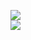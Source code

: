 [![](https://img.shields.io/badge/Made%20With-Github%20Spray-lightgrey.svg?style=for-the-badge&logo=github)](https://github.com/Annihil/github-spray#5838)  
[![](https://i.imgur.com/2DrTn0Z.gif)](https://github.com/Annihil/github-spray)